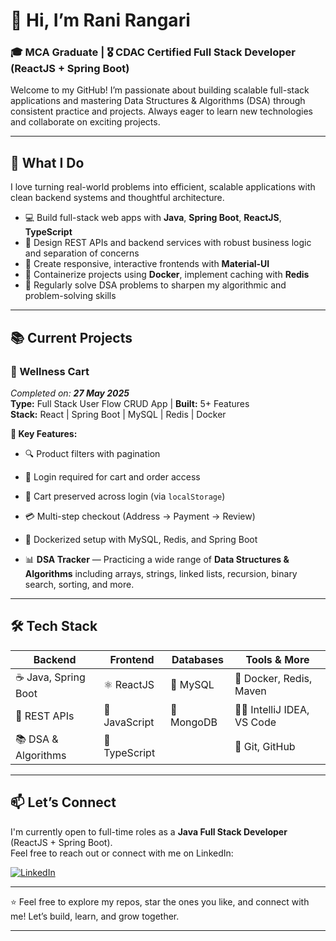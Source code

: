# 👋 Hi, I’m Rani Rangari

### 🎓 MCA Graduate | 🎖️ CDAC Certified Full Stack Developer (ReactJS + Spring Boot) 

Welcome to my GitHub! I’m passionate about building scalable full-stack applications and mastering Data Structures & Algorithms (DSA) through consistent practice and projects. Always eager to learn new technologies and collaborate on exciting projects.

---

## 🚀 What I Do

I love turning real-world problems into efficient, scalable applications with clean backend systems and thoughtful architecture.

- 💻 Build full-stack web apps with **Java**, **Spring Boot**, **ReactJS**, **TypeScript**
- 🔧 Design REST APIs and backend services with robust business logic and separation of concerns  
- 📱 Create responsive, interactive frontends with **Material-UI**
- 🐳 Containerize projects using **Docker**, implement caching with **Redis**  
- 🧠 Regularly solve DSA problems to sharpen my algorithmic and problem-solving skills  

---

## 📚 Current Projects

### 🛒 Wellness Cart  
_Completed on: **27 May 2025**_  
**Type:** Full Stack User Flow CRUD App | **Built:** 5+ Features  
**Stack:** React | Spring Boot | MySQL | Redis | Docker  

**🔧 Key Features:**
- 🔍 Product filters with pagination
- 🔐 Login required for cart and order access
- 💾 Cart preserved across login (via `localStorage`)
- 💳 Multi-step checkout (Address → Payment → Review)
- 🐳 Dockerized setup with MySQL, Redis, and Spring Boot


- 📊 **DSA Tracker** — Practicing a wide range of **Data Structures & Algorithms** including arrays, strings, linked lists, recursion, binary search, sorting, and more.  


 

---

## 🛠️ Tech Stack

| Backend              | Frontend             | Databases          | Tools & More              |
|----------------------|----------------------|--------------------|---------------------------|
| ☕ Java, Spring Boot  | ⚛️ ReactJS           | 🐬 MySQL           | 🐳 Docker, Redis, Maven   |
| 🔗 REST APIs          | 📜 JavaScript        | 🍃 MongoDB         | 🧑‍💻 IntelliJ IDEA, VS Code |
| 📚 DSA & Algorithms   | 📘 TypeScript        |                    | 🔧 Git, GitHub             |

---

## 📫 Let’s Connect

I'm currently open to full-time roles as a **Java Full Stack Developer** (ReactJS + Spring Boot).  
Feel free to reach out or connect with me on LinkedIn:

[![LinkedIn](https://img.shields.io/badge/LinkedIn-Rani_Rangari-blue?logo=linkedin)](https://www.linkedin.com/in/rani-rangari/)

---

⭐️ Feel free to explore my repos, star the ones you like, and connect with me! Let’s build, learn, and grow together.

---
